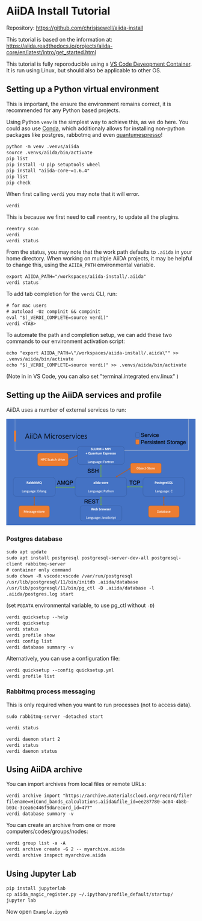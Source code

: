 # AiiDA Install Tutorial

Repository: https://github.com/chrisjsewell/aiida-install

This tutorial is based on the information at: <https://aiida.readthedocs.io/projects/aiida-core/en/latest/intro/get_started.html>

This tutorial is fully reporoducible using a [VS Code Deveopment Container](https://code.visualstudio.com/docs/remote/containers).
It is run using Linux, but should also be applicable to other OS.

## Setting up a Python virtual environment

This is important, the ensure the environment remains correct, it is recommended for any Python based projects.

Using Python `venv` is the simplest way to achieve this, as we do here.
You could aso use [Conda](https://docs.conda.io), which additionaly allows for installing non-python packages like postgres, rabbotmq and even [quantumespresso](https://anaconda.org/conda-forge/qe)!

```
python -m venv .venvs/aiida
source .venvs/aiida/bin/activate
pip list
pip install -U pip setuptools wheel
pip install "aiida-core~=1.6.4"
pip list
pip check
```

When first calling `verdi` you may note that it will error.

```
verdi
```

This is because we first need to call `reentry`, to update all the plugins.

```
reentry scan
verdi
verdi status
```

From the status, you may note that the work path defaults to `.aiida` in your home directory.
When working on multiple AiiDA projects, it may be helpful to change this, using the `AIIDA_PATH` environmental variable.

```
export AIIDA_PATH="/workspaces/aiida-install/.aiida"
verdi status
```

To add tab completion for the `verdi` CLI, run:

```
# for mac users
# autoload -Uz compinit && compinit
eval "$(_VERDI_COMPLETE=source verdi)"
verdi <TAB>
```

To automate the path and completion setup, we can add these two commands to our environment activation script:

```
echo "export AIIDA_PATH=\"/workspaces/aiida-install/.aiida\"" >> .venvs/aiida/bin/activate
echo "$(_VERDI_COMPLETE=source verdi)" >> .venvs/aiida/bin/activate
```

(Note in in VS Code, you can also set "terminal.integrated.env.linux" )

## Setting up the AiiDA services and profile

AiiDA uses a number of external services to run:

![aiida microservices](./aiida-microservices.png)

### Postgres database

```
sudo apt update
sudo apt install postgresql postgresql-server-dev-all postgresql-client rabbitmq-server
# container only command
sudo chown -R vscode:vscode /var/run/postgresql
/usr/lib/postgresql/11/bin/initdb .aiida/database
/usr/lib/postgresql/11/bin/pg_ctl -D .aiida/database -l .aiida/postgres.log start
```

(set `PGDATA` environmental variable, to use pg_ctl without `-D`)

```
verdi quicksetup --help
verdi quicksetup
verdi status
verdi profile show
verdi config list
verdi database summary -v
```

Alternatively, you can use a configuration file:

```
verdi quicksetup --config quicksetup.yml
verdi profile list
```

### Rabbitmq process messaging

This is only required when you want to run processes (not to access data).

```
sudo rabbitmq-server -detached start
```

```
verdi status
```

```
verdi daemon start 2
verdi status
verdi daemon status
```

## Using AiiDA archive

You can import archives from local files or remote URLs:

```
verdi archive import "https://archive.materialscloud.org/record/file?filename=HiCond_bands_calculations.aiida&file_id=ee287780-ac04-4b8b-b03c-3cea6e446f9d&record_id=477"
verdi database summary -v
```

You can create an archive from one or more computers/codes/groups/nodes:

```
verdi group list -a -A
verdi archive create -G 2 -- myarchive.aiida
verdi archive inspect myarchive.aiida
```

## Using Jupyter Lab

```
pip install jupyterlab
cp aiida_magic_register.py ~/.ipython/profile_default/startup/
jupyter lab
```

Now open `Example.ipynb`
